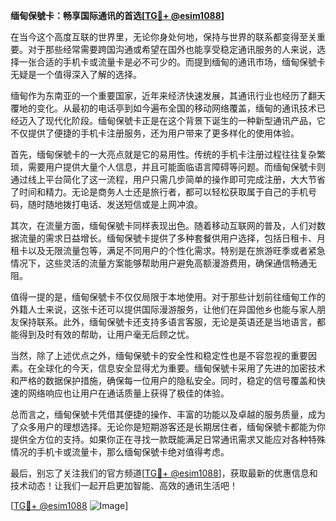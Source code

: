 **缅甸保號卡：畅享国际通讯的首选[[TG💪+ @esim1088](https://t.me/s/esim1088)]**

在当今这个高度互联的世界里，无论你身处何地，保持与世界的联系都变得至关重要。对于那些经常需要跨国沟通或希望在国外也能享受稳定通讯服务的人来说，选择一张合适的手机卡或流量卡是必不可少的。而提到缅甸的通讯市场，缅甸保號卡无疑是一个值得深入了解的选择。

缅甸作为东南亚的一个重要国家，近年来经济快速发展，其通讯行业也经历了翻天覆地的变化。从最初的电话亭到如今遍布全国的移动网络覆盖，缅甸的通讯技术已经迈入了现代化阶段。缅甸保號卡正是在这个背景下诞生的一种新型通讯产品，它不仅提供了便捷的手机卡注册服务，还为用户带来了更多样化的使用体验。

首先，缅甸保號卡的一大亮点就是它的易用性。传统的手机卡注册过程往往复杂繁琐，需要用户提供大量个人信息，并且可能面临语言障碍等问题。而缅甸保號卡则通过线上平台简化了这一流程，用户只需几步简单的操作即可完成注册，大大节省了时间和精力。无论是商务人士还是旅行者，都可以轻松获取属于自己的手机号码，随时随地拨打电话、发送短信或是上网冲浪。

其次，在流量方面，缅甸保號卡同样表现出色。随着移动互联网的普及，人们对数据流量的需求日益增长。缅甸保號卡提供了多种套餐供用户选择，包括日租卡、月租卡以及无限流量包等，满足不同用户的个性化需求。特别是在旅游旺季或者紧急情况下，这些灵活的流量方案能够帮助用户避免高额漫游费用，确保通信畅通无阻。

值得一提的是，缅甸保號卡不仅仅局限于本地使用。对于那些计划前往缅甸工作的外籍人士来说，这张卡还可以提供国际漫游服务，让他们在异国他乡也能与家人朋友保持联系。此外，缅甸保號卡还支持多语言客服，无论是英语还是当地语言，都能得到及时有效的帮助，让用户毫无后顾之忧。

当然，除了上述优点之外，缅甸保號卡的安全性和稳定性也是不容忽视的重要因素。在全球化的今天，信息安全显得尤为重要。缅甸保號卡采用了先进的加密技术和严格的数据保护措施，确保每一位用户的隐私安全。同时，稳定的信号覆盖和快速的网络响应也让用户在通话质量上获得了极佳的体验。

总而言之，缅甸保號卡凭借其便捷的操作、丰富的功能以及卓越的服务质量，成为了众多用户的理想选择。无论你是短期游客还是长期居住者，缅甸保號卡都能为你提供全方位的支持。如果你正在寻找一款既能满足日常通讯需求又能应对各种特殊情况的手机卡或流量卡，那么缅甸保號卡绝对值得考虑。

最后，别忘了关注我们的官方频道[[TG💪+ @esim1088](https://t.me/s/esim1088)]，获取最新的优惠信息和技术动态！让我们一起开启更加智能、高效的通讯生活吧！

[[TG💪+ @esim1088](https://t.me/s/esim1088) ![Image](https://i.postimg.cc/4NQfJmqS/Snipaste-2025-05-13-00-14-12.png)]